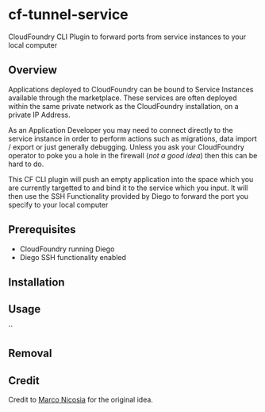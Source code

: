 # cf-tunnel-service
CloudFoundry CLI Plugin to forward ports from service instances to your local computer

## Overview
Applications deployed to CloudFoundry can be bound to Service Instances available through the marketplace. 
These services are often deployed within the same private network as the CloudFoundry installation, on a private IP Address. 

As an Application Developer you may need to connect directly to the service instance in order to perform actions such as migrations, data import / export or just generally debugging. 
Unless you ask your CloudFoundry operator to poke you a hole in the firewall (*not a good idea*) then this can be hard to do.

This CF CLI plugin will push an empty application into the space which you are currently targetted to and bind it to the service which you input. It will then use the SSH Functionality provided by Diego to forward the port you specify to your local computer

## Prerequisites

* CloudFoundry running Diego
* Diego SSH functionality enabled

## Installation

## Usage

``

## Removal

## Credit

Credit to [Marco Nicosia](https://github.com/menicosia) for the original idea. 

